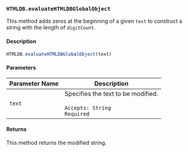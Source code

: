 ### `HTMLDB.evaluateHTMLDBGlobalObject`

This method adds zeros at the beginning of a given `text` to construct a string with the length of `digitCount`.

#### Description

```javascript
HTMLDB.evaluateHTMLDBGlobalObject(text)
```

#### Parameters

| Parameter Name             | Description                               |
| -------------------------- | ----------------------------------------- |
| `text` | Specifies the text to be modified.<br><br>`Accepts: String`<br>`Required` |

#### Returns

This method returns the modified string.